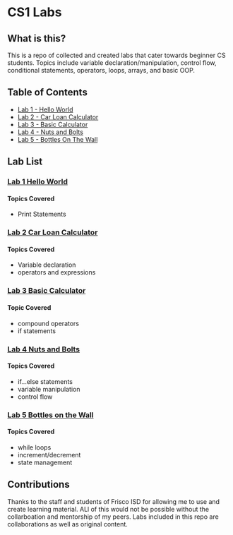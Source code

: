# CS1 Labs

## What is this?
This is a repo of collected and created labs that cater towards beginner CS students. Topics include variable declaration/manipulation, control flow, conditional statements, operators, loops, arrays, and basic OOP.

## Table of Contents
- [Lab 1 - Hello World](#lab-1-hello-world)
- [Lab 2 - Car Loan Calculator](#lab-2-car-loan-calculator)
- [Lab 3 - Basic Calculator](#lab-3-basic-calculator)
- [Lab 4 - Nuts and Bolts](#lab-4-nuts-and-bolts)
- [Lab 5 - Bottles On The Wall](#lab-5-bottles-on-the-wall)

## Lab List

### [Lab 1 Hello World](https://github.com/clarktr1/CS1_Java_Labs/blob/main/HelloWorld.md)
#### Topics Covered
- Print Statements


### [Lab 2 Car Loan Calculator](https://github.com/clarktr1/CS1_Java_Labs/blob/main/CarLoan.md)
#### Topics Covered
- Variable declaration
- operators and expressions

### [Lab 3 Basic Calculator](https://github.com/clarktr1/CS1_Java_Labs/blob/main/CalculatorBasic.md)
#### Topic Covered
- compound operators
- if statements

### [Lab 4 Nuts and Bolts](https://github.com/clarktr1/CS1_Java_Labs/blob/main/NutsAndBolts.md)
#### Topics Covered
- if...else statements
- variable manipulation
- control flow

### [Lab 5 Bottles on the Wall](https://github.com/clarktr1/CS1_Java_Labs/blob/main/BottlesOnTheWall.md)
#### Topics Covered
- while loops
- increment/decrement
- state management

## Contributions
Thanks to the staff and students of Frisco ISD for allowing me to use and create learning material. ALl of this would not be possible without the collarboation and mentorship of my peers. Labs included in this repo are collaborations as well as original content. 
